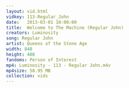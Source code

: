 ```yaml
---
layout: vid.html
vidkey: 113-Regular_John
date:   2013-03-01 10:00:00
title:  Welcome to The Machine (Regular John)
creators: Luminosity
song: Regular John
artist: Queens of the Stone Age
width: 848
height: 480
fandoms: Person of Interest
mp4: Luminosity - 113 - Regular John.m4v
mp4size: 58.95 MB
collection: vids
---
```


  <div>
  
  </div>
  